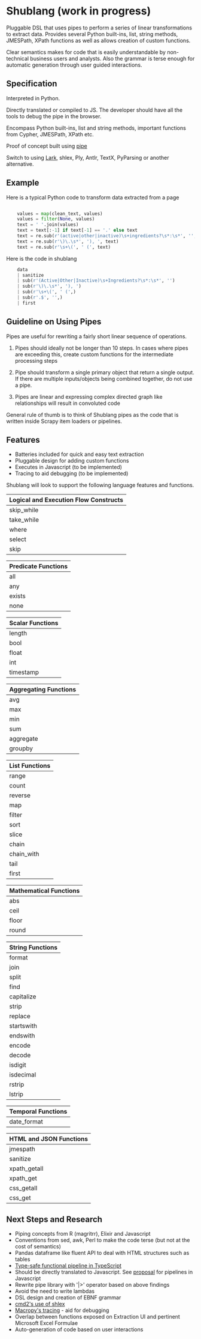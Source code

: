 # Shublang (work in progress)

Pluggable DSL that uses pipes to perform a series of linear transformations to extract data. Provides several Python 
built-ins, list, string methods, JMESPath, XPath functions as well as allows creation of custom functions.  

Clear semantics makes for code that is easily understandable by non-technical business users and analysts. 
Also the grammar is terse enough for automatic generation through user guided interactions.

## Specification
Interpreted in Python. 

Directly translated or compiled to JS. The developer should have all the tools to debug the pipe in the browser.

Encompass Python built-ins, list and string methods, important functions from Cypher, JMESPath, XPath etc.

Proof of concept built using [pipe](https://github.com/JulienPalard/Pipe) 

Switch to using [Lark](https://github.com/lark-parser/lark), shlex, Ply, Antlr, TextX, PyParsing or 
another alternative.

## Example

Here is a typical Python code to transform data extracted from a page

```python

    values = map(clean_text, values)
    values = filter(None, values)
    text = ' '.join(values)
    text = text[:-1] if text[-1] == '.' else text
    text = re.sub(r'(active|other|inactive)\s+ingredients?\s*:\s*', '', text, flags=re.IGNORECASE)
    text = re.sub(r'\)\.\s*', '), ', text)
    text = re.sub(r'\s+\(', ' (', text)
```

Here is the code in shublang

```python
    data
    | sanitize
    | sub(r'(Active|Other|Inactive)\s+Ingredients?\s*:\s*', '')
    | sub(r'\)\.\s*', '), ')
    | sub(r'\s+\(', ' (',)
    | sub(r'.$', '',)
    | first

```


## Guideline on Using Pipes

Pipes are useful for rewriting a fairly short linear sequence of operations.

1. Pipes should ideally not be longer than 10 steps. In cases where pipes are exceeding this, create custom functions 
for the intermediate processing steps  

2. Pipe should transform a single primary object that return a single output. If there are multiple inputs/objects
being combined together, do not use a pipe.

3. Pipes are linear and expressing complex directed graph like relationships will result in convoluted code

General rule of thumb is to think of Shublang pipes as the code that is written inside Scrapy item loaders or pipelines.


## Features

- Batteries included for quick and easy text extraction
- Pluggable design for adding custom functions
- Executes in Javascript (to be implemented)
- Tracing to aid debugging (to be implemented)


Shublang will look to support the following language features and functions.

|Logical and Execution Flow Constructs|
|-------------------------------------|
|skip_while                           |
|take_while                           |
|where                                |
|select                               |
|skip                                 |


|Predicate Functions                  |
|-------------------------------------|
|all                                  |
|any                                  |
|exists                               |
|none                                 |


|Scalar Functions                     |
|-------------------------------------|
|length                               |
|bool                                 |
|float                                |
|int                                  |
|timestamp                            |


|Aggregating Functions                |
|-------------------------------------|
|avg                                  |
|max                                  |
|min                                  |
|sum                                  |
|aggregate                            |
|groupby                              |


|List Functions|
|--------------|
|range         | 
|count         |
|reverse       |
|map           |
|filter        |
|sort          |
|slice         |
|chain         |
|chain_with    |
|tail          |
|first         |

|Mathematical Functions|
|----------------------|
|abs                   |
|ceil                  |
|floor                 |
|round                 |

|String Functions|
|----------------|
|format          |
|join            |
|split           |
|find            |
|capitalize      |
|strip           |
|replace         |
|startswith      |
|endswith        |
|encode          |
|decode          | 
|isdigit         |
|isdecimal       |
|rstrip          |
|lstrip          |


|Temporal Functions|
|------------------|
|date_format       |


|HTML and JSON Functions|
|-----------------------|
|jmespath               |
|sanitize               |
|xpath_getall           |
|xpath_get              |
|css_getall             |
|css_get                |



## Next Steps and Research

- Piping concepts from R (magritrr), Elixir and Javascript 
- Conventions from sed, awk, Perl to make the code terse (but not at the cost of semantics) 
- Pandas dataframe like fluent API to deal with HTML structures such as tables
- [Type-safe functional pipeline in TypeScript](https://github.com/ts-delight/pipe)
- Should be directly translated to Javascript. See [proposal](https://github.com/tc39/proposal-pipeline-operator) for 
pipelines in Javascript
- Rewrite pipe library with '|>' operator based on above findings
- Avoid the need to write lambdas
- DSL design and creation of EBNF grammar
- [cmd2's use of shlex](https://github.com/python-cmd2/cmd2)
- [Macropy's tracing](https://macropy3.readthedocs.io/en/latest/tracing.html) -  aid for debugging
- Overlap between functions exposed on Extraction UI and pertinent Microsoft Excel Formulae
- Auto-generation of code based on user interactions